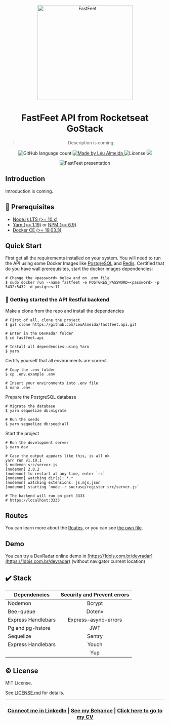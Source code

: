 <p align="center">
<img width="300" alt="FastFeet" src="./presentation/logo.png" />
</p>

<h1 align="center">FastFeet API from Rocketseat GoStack</h1>

<blockquote align="center">
<!-- :mag_right: Find devs near you and let's code! -->
Description is coming.
</blockquote>

<p align="center">
  <img alt="GitHub language count" src="https://img.shields.io/github/languages/count/LeuAlmeida/fastfeet.api?color=%2304D361">

  <a href="https://leunardo.dev">
    <img alt="Made by Léu Almeida" src="https://img.shields.io/badge/made%20by-Léu%20Almeida-%2304D361">
  </a>

  <img alt="License" src="https://img.shields.io/badge/license-MIT-%2304D361">
  <a href="https://www.codacy.com/manual/LeuALmeida/fastfeet.api?utm_source=github.com&amp;utm_medium=referral&amp;utm_content=leua-meida/fastfeet.api&amp;utm_campaign=Badge_Grade"><img src="https://api.codacy.com/project/badge/Grade/147d0b2836734c79b7ee5ea035f065b4"/></a>
</p>

<p align="center">
<img alt="FastFeet presentation" src="./presentation/presentation.png" />
</p>

## Introduction

Introduction is coming.

<!-- [DevRadar](https://github.com/LeuAlmeida/devradar) is a fullstack project created to find developers near you based on your navigator location.
* In the [backend](./backend) you can use our API Restful to manage your application.
* In the [frontend version](./web) you can create and maintenance the list of devs.
* In the [mobile app](./mobile) you can view and find for devs near you.

This project was made using Node.js to create a Restful API based on Express and are supplied with a ReactJS FrontEnd application and React Native mobile app using Expo Cli.
All the knowledges available on this project was reached at the Omnistack Week 10 provided by [@Rocketseat](https://github.com/rocketseat). -->

## :electric_plug: Prerequisites

- [Node.js LTS (>= 10.x)](https://nodejs.org/)
- [Yarn (>= 1.19)](https://yarnpkg.com/) or [NPM (>= 6.9)](https://www.npmjs.com/)
- [Docker CE (>= 19.03.3)](https://docs.docker.com/install/)

## Quick Start

First get all the requirements installed on your system.
You will need to run the API using some Docker Images like [PostgreSQL](https://hub.docker.com/_/postgres) and [Redis](https://hub.docker.com/_/redis/).
Certified that do you have wall prerequisites, start the docker images dependencies:

```shell
# Change the <password> below and on .env file
$ sudo docker run --name fastfeet -e POSTGRES_PASSWORD=<password> -p 5432:5432 -d postgres:11
```

### :closed_lock_with_key: Getting started the API Restful backend

Make a clone from the repo and install the dependencies

```shell
# First of all, clone the project
$ git clone https://github.com/LeuAlmeida/fastfeet.api.git

# Enter in the DevRadar folder
$ cd fastfeet.api

# Install all dependencies using Yarn
$ yarn
```

Certify yourself that all environments are correct.

```shell
# Copy the .env folder
$ cp .env.example .env

# Insert your environments into .env file
$ nano .env

```

Prepare the PostgreSQL database

```shell
# Migrate the database
$ yarn sequelize db:migrate

# Run the seeds
$ yarn sequelize db:seed:all
```

Start the project

```shell
# Run the development server
$ yarn dev

# Case the output appears like this, is all ok
yarn run v1.19.1
$ nodemon src/server.js
[nodemon] 2.0.2
[nodemon] to restart at any time, enter `rs`
[nodemon] watching dir(s): *.*
[nodemon] watching extensions: js,mjs,json
[nodemon] starting `node -r sucrase/register src/server.js`

# The backend will run on port 3333
# https://localhost:3333
```

## Routes

You can learn more about the [Routes](./ROUTES.md), or you can see [the own file](./src/routes.js).

## Demo

You can try a DevRadar online demo in [https://1dois.com.br/devradar](https://1dois.com.br/devradar) (without navigator current location)

## :heavy_check_mark: Stack

| Dependencies       | Security and Prevent errors |
| ------------------ | :-------------------------: |
| Nodemon            |           Bcrypt            |
| Bee-queue          |           Dotenv            |
| Express Handlebars |    Express-async-errors     |
| Pg and pg-hstore   |             JWT             |
| Sequelize          |           Sentry            |
| Express Handlebars |            Youch            |
|                    |             Yup             |

## :copyright: License

MIT License.

See [LICENSE.md](LICENSE.md) for details.

<hr/>

<h3 align="center">
<a href="http://linkedin.com/in/leonardoalmeida99">Connect me in LinkedIn</a> | <a href="http://behance.net/almeida99">See my Behance</a> | <a href="https://leunardo.dev">Click here to go to my CV</a>
</h3>
